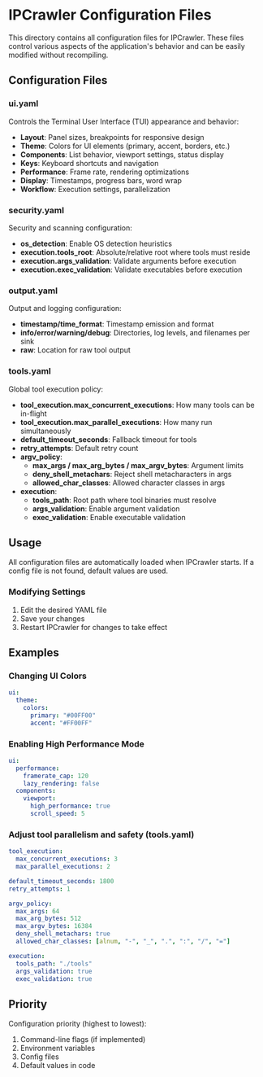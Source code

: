 # IPCrawler Configuration Files

This directory contains all configuration files for IPCrawler. These files control various aspects of the application's behavior and can be easily modified without recompiling.

## Configuration Files

### ui.yaml
Controls the Terminal User Interface (TUI) appearance and behavior:
- **Layout**: Panel sizes, breakpoints for responsive design
- **Theme**: Colors for UI elements (primary, accent, borders, etc.)
- **Components**: List behavior, viewport settings, status display
- **Keys**: Keyboard shortcuts and navigation
- **Performance**: Frame rate, rendering optimizations
- **Display**: Timestamps, progress bars, word wrap
- **Workflow**: Execution settings, parallelization

### security.yaml
Security and scanning configuration:
- **os_detection**: Enable OS detection heuristics
- **execution.tools_root**: Absolute/relative root where tools must reside
- **execution.args_validation**: Validate arguments before execution
- **execution.exec_validation**: Validate executables before execution

### output.yaml
Output and logging configuration:
- **timestamp/time_format**: Timestamp emission and format
- **info/error/warning/debug**: Directories, log levels, and filenames per sink
- **raw**: Location for raw tool output

### tools.yaml
Global tool execution policy:
- **tool_execution.max_concurrent_executions**: How many tools can be in-flight
- **tool_execution.max_parallel_executions**: How many run simultaneously
- **default_timeout_seconds**: Fallback timeout for tools
- **retry_attempts**: Default retry count
- **argv_policy**:
  - **max_args / max_arg_bytes / max_argv_bytes**: Argument limits
  - **deny_shell_metachars**: Reject shell metacharacters in args
  - **allowed_char_classes**: Allowed character classes in args
- **execution**:
  - **tools_path**: Root path where tool binaries must resolve
  - **args_validation**: Enable argument validation
  - **exec_validation**: Enable executable validation

## Usage

All configuration files are automatically loaded when IPCrawler starts. If a config file is not found, default values are used.

### Modifying Settings

1. Edit the desired YAML file
2. Save your changes
3. Restart IPCrawler for changes to take effect

## Examples

### Changing UI Colors
```yaml
ui:
  theme:
    colors:
      primary: "#00FF00"
      accent: "#FF00FF"
```

### Enabling High Performance Mode
```yaml
ui:
  performance:
    framerate_cap: 120
    lazy_rendering: false
  components:
    viewport:
      high_performance: true
      scroll_speed: 5
```

### Adjust tool parallelism and safety (tools.yaml)
```yaml
tool_execution:
  max_concurrent_executions: 3
  max_parallel_executions: 2

default_timeout_seconds: 1800
retry_attempts: 1

argv_policy:
  max_args: 64
  max_arg_bytes: 512
  max_argv_bytes: 16384
  deny_shell_metachars: true
  allowed_char_classes: [alnum, "-", "_", ".", ":", "/", "="]

execution:
  tools_path: "./tools"
  args_validation: true
  exec_validation: true
```

## Priority

Configuration priority (highest to lowest):
1. Command-line flags (if implemented)
2. Environment variables
3. Config files
4. Default values in code